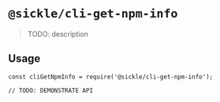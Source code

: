 # `@sickle/cli-get-npm-info`

> TODO: description

## Usage

```
const cliGetNpmInfo = require('@sickle/cli-get-npm-info');

// TODO: DEMONSTRATE API
```
